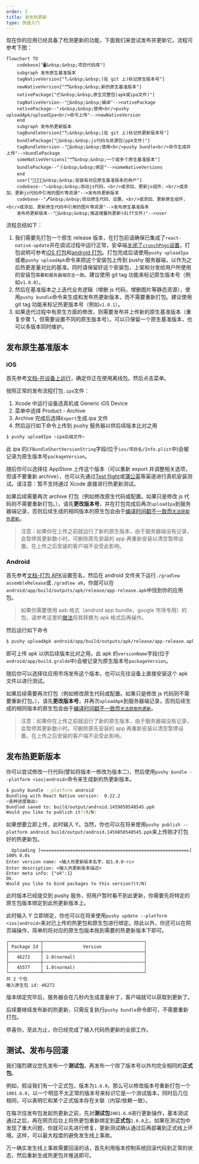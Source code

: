 ```yaml
---
order: 2
title: 发布热更新
type: 快速入门
---
```


现在你的应用已经具备了检测更新的功能，下面我们来尝试发布并更新它。流程可参考下图：

```mermaid
flowchart TD
    codebase["🖥️&nbsp;&nbsp;项目代码库"]
    subgraph 发布原生基准版本
    tagNativeVersion["🏷️&nbsp;&nbsp;(在 git 上)标记原生版本号"]
    newNativeVersion["🗂️&nbsp;&nbsp;新的原生基准版本"]
    nativePackage["📦&nbsp;&nbsp;原生完整包(apk或ipa文件)"]
    tagNativeVersion--"🔨&nbsp;&nbsp;编译"-->nativePackage
    nativePackage--"⬆️&nbsp;&nbsp;使用<br/>pushy uploadApk/uploadIpa<br/>命令上传"-->newNativeVersion
    end
    subgraph 发布热更新版本
    tagBundleVersion["🏷️&nbsp;&nbsp;(在 git 上)标记热更新版本号"]
    bundlePackage["🎁&nbsp;&nbsp;js代码与资源包(ppk文件)"]
    tagBundleVersion--"🔨&nbsp;&nbsp;使用<br/>pushy bundle<br/>命令生成并上传"-->bundlePackage
    someNativeVersions["🗂️&nbsp;&nbsp;一个或多个原生基准版本"]
    bundlePackage--"🖇️&nbsp;&nbsp;绑定"-->someNativeVersions
    end
    user["👨‍👩‍👧‍👦&nbsp;&nbsp;安装有对应原生基准版本的用户"]
    codebase--"✏️&nbsp;&nbsp;改动js代码，<br/>或添加、更新js组件，<br/>或添加、更新js代码中引用的图片等资源"-->发布热更新版本
    codebase--"🖊️&nbsp;&nbsp;改动原生代码、设置，<br/>或添加、更新原生组件，<br/>或添加、更新原生代码中引用的图片等资源"-->发布原生基准版本
    发布热更新版本--"📲&nbsp;&nbsp;推送增量热更新(diff文件)"-->user
```

流程总结如下：

1.  我们需要先打包一个原生 release 版本，在打包前请确保已集成了`react-native-update`并在调试过程中运行正常，安卓端[关闭了`crunchPngs`设置](/docs/getting-started#%E7%A6%81%E7%94%A8-android-%E7%9A%84-crunch-%E4%BC%98%E5%8C%96)，打包说明可参考[iOS 打包](https://reactnative.cn/docs/publishing-to-app-store)和[android 打包](https://reactnative.cn/docs/signed-apk-android)。打包完成后请使用`pushy uploadIpa`或者`pushy uploadApk`命令来把这个安装包上传到 pushy 服务器端，以作为之后热更差量对比的基准。同时请保留好这个安装包，上架和分发给用户所使用的安装包`需要和服务器端完全一致`。建议使用 git tag 功能来标记原生版本号（例如`v1.0.0`）。
2.  然后在基准版本之上迭代业务逻辑（增删 js 代码，增删图片等静态资源），使用`pushy bundle`命令来生成和发布热更新版本，而不需要重新打包。建议使用 git tag 功能来标记热更版本号（例如`v1.0.1`）。
3.  如果迭代过程中有原生方面的修改，则需要发布并上传新的原生基准版本（重复步骤 1，但需要设置不同的原生版本号）。可以只保留一个原生基准版本，也可以多版本同时维护。

## 发布原生基准版本

### iOS

首先参考[文档-在设备上运行](https://reactnative.cn/docs/running-on-device)，确定你正在使用离线包。然后点击菜单。

按照正常的发布流程打包`.ipa`文件：

1. Xcode 中运行设备选真机或 Generic iOS Device
2. 菜单中选择 Product - Archive
3. Archive 完成后选择`Export`生成.ipa 文件
4. 然后运行如下命令上传到 pushy 服务器以供后续版本比对之用

```bash
$ pushy uploadIpa <ipa后缀文件>
```

此 ipa 的`CFBundleShortVersionString`字段(位于`ios/项目名/Info.plist`中)会被记录为原生版本号`packageVersion`。

随后你可以选择往 AppStore 上传这个版本（可以重新 export 并调整相关选项，但请不要重新 archive），也可以先通过[Test flight](https://developer.apple.com/cn/testflight/)或[蒲公英](https://www.pgyer.com/doc/view/build_ipa)等渠道进行真机安装测试。请注意：暂不支持通过 Xcode 直接进行热更新测试。

如果后续需要再次 archive 打包（例如修改原生代码或配置。如果只是修改 js 代码则不需要重新打包。），请先**更改版本号**，并在打包完成后再次`uploadIpa`到服务器端记录，否则后续生成的相同版本的原生包会由于[编译时间戳不一致而`无法获取热更新`](faq#热更新报错：热更新已暂停，原因：buildtime-mismatch。)。

> 注意：如果你在上传之前就运行了新的原生版本，由于服务器端没有记录，会暂停其更新数小时。可删除原先安装的 app 再重新安装以清空暂停设置。在上传之后安装的客户端不会受此影响。

### Android

首先参考[文档-打包 APK](https://reactnative.cn/docs/signed-apk-android)设置签名，然后在 android 文件夹下运行`./gradlew assembleRelease`或`./gradlew aR`，你就可以在`android/app/build/outputs/apk/release/app-release.apk`中找到你的应用包。

> 如果你需要使用 aab 格式（android app bundle，google 市场专用）的包，请参考这里的[做法](bestpractice#如何支持-aab-格式的原生包)将其转换为 apk 格式后再操作。

然后运行如下命令

```bash
$ pushy uploadApk android/app/build/outputs/apk/release/app-release.apk
```

即可上传 apk 以供后续版本比对之用。此 apk 的`versionName`字段(位于`android/app/build.gralde`中)会被记录为原生版本号`packageVersion`。

随后你可以选择往应用市场发布这个版本，也可以先往设备上直接安装这个 apk 文件以进行测试。

如果后续需要再次打包（例如修改原生代码或配置。如果只是修改 js 代码则不需要重新打包。），请先**更改版本号**，并再次`uploadApk`到服务器端记录，否则后续生成的相同版本的原生包会由于[编译时间戳不一致而`无法获取热更新`](faq#热更新报错：热更新已暂停，原因：buildtime-mismatch。)。

> 注意：如果你在上传之前就运行了新的原生版本，由于服务器端没有记录，会暂停其更新数小时。可删除原先安装的 app 再重新安装以清空暂停设置。在上传之后安装的客户端不会受此影响。

## 发布热更新版本

你可以尝试修改一行代码(譬如将版本一修改为版本二)，然后使用`pushy bundle --platform <ios|android>`命令来生成新的热更新版本。

```bash
$ pushy bundle --platform android
Bundling with React Native version:  0.22.2
<各种进度输出>
Bundled saved to: build/output/android.1459850548545.ppk
Would you like to publish it?(Y/N)
```

如果想要立即上传，此时输入 Y。当然，你也可以在将来使用`pushy publish --platform android build/output/android.1459850548545.ppk`来上传刚才打包好的热更新包。

```
  Uploading [========================================================] 100% 0.0s
Enter version name: <输入热更新版本名字，如1.0.0-rc>
Enter description: <输入热更新版本描述>
Enter meta info: {"ok":1}
Ok.
Would you like to bind packages to this version?(Y/N)
```

此时版本已经提交到 pushy 服务，但用户暂时看不到此更新，你需要先将特定的原生包版本绑定到此热更新版本上。

此时输入 Y 立即绑定，你也可以在将来使用`pushy update --platform <ios|android>`来对已上传的热更包和原生包进行绑定。除此以外，你还可以在网页端操作，简单的将对应的原生包版本拖到需要的热更新版本下即可。

```
┌────────────┬──────────────────────────────────────┐
│ Package Id │               Version                │
├────────────┼──────────────────────────────────────┤
│   46272    │ 2.0(normal)                          │
├────────────┼──────────────────────────────────────┤
│   45577    │ 1.0(normal)                          │
└────────────┴──────────────────────────────────────┘
共 2 个包
输入原生包 id: 46272
```

版本绑定完毕后，服务器会在几秒内生成差量补丁，客户端就可以获取到更新了。

后续要继续发布新的热更新，只需反复执行`pushy bundle`命令即可，不需要重新打包。

恭喜你，至此为止，你已经完成了植入代码热更新的全部工作。

## 测试、发布与回滚

我们强烈建议您先发布一个**测试包**，再发布一个除了版本号以外均完全相同的**正式包**。

例如，假设我们有一个正式包，版本为`1.6.0`，那么可以修改版本号重新打包一个`1001.6.0`，以一个明显不太正常的版本号来标识它是一个测试版本，同时后几位相同，可以表明它和某个正式版本存在关联（内容/依赖一致）。

在每次往发布包发起热更新之前，先对**测试包**`1001.6.0`进行更新操作，基本测试通过之后，再在网页后台上将热更包重新绑定到**正式包**`1.6.0`上。如果在测试包中发现了重大问题，你就可以先进行修复，更新测试确认通过后再部署到正式线上环境。这样，可以最大程度的避免发生线上事故。

万一确实发生线上事故需要回滚的话，首先利用版本控制系统回滚代码到正常的状态，然后重新生成热更包并推送即可。
